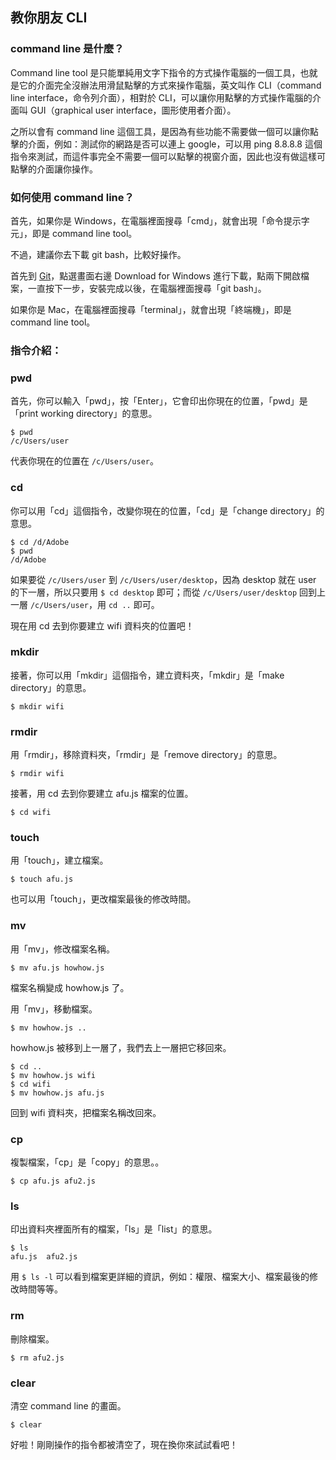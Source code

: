 ## 教你朋友 CLI
### command line 是什麼？
Command line tool 是只能單純用文字下指令的方式操作電腦的一個工具，也就是它的介面完全沒辦法用滑鼠點擊的方式來操作電腦，英文叫作 CLI（command line interface，命令列介面），相對於 CLI，可以讓你用點擊的方式操作電腦的介面叫 GUI（graphical user interface，圖形使用者介面）。

之所以會有 command line 這個工具，是因為有些功能不需要做一個可以讓你點擊的介面，例如：測試你的網路是否可以連上 google，可以用 ping 8.8.8.8 這個指令來測試，而這件事完全不需要一個可以點擊的視窗介面，因此也沒有做這樣可點擊的介面讓你操作。


### 如何使用 command line？
首先，如果你是 Windows，在電腦裡面搜尋「cmd」，就會出現「命令提示字元」，即是 command line tool。

不過，建議你去下載 git bash，比較好操作。

首先到 [Git](https://git-scm.com/)，點選畫面右邊 Download for Windows 進行下載，點兩下開啟檔案，一直按下一步，安裝完成以後，在電腦裡面搜尋「git bash」。

如果你是 Mac，在電腦裡面搜尋「terminal」，就會出現「終端機」，即是 command line tool。

### 指令介紹：

### pwd
首先，你可以輸入「pwd」，按「Enter」，它會印出你現在的位置，「pwd」是「print working directory」的意思。
```
$ pwd
/c/Users/user
```
代表你現在的位置在 `/c/Users/user`。

### cd
你可以用「cd」這個指令，改變你現在的位置，「cd」是「change directory」的意思。
```
$ cd /d/Adobe
$ pwd
/d/Adobe
```

如果要從 `/c/Users/user` 到 `/c/Users/user/desktop`，因為 desktop 就在 user 的下一層，所以只要用 `$ cd desktop` 即可；而從 `/c/Users/user/desktop` 回到上一層 `/c/Users/user`，用 `cd ..` 即可。

現在用 cd 去到你要建立 wifi 資料夾的位置吧！


### mkdir
接著，你可以用「mkdir」這個指令，建立資料夾，「mkdir」是「make directory」的意思。
```
$ mkdir wifi
```

### rmdir
用「rmdir」，移除資料夾，「rmdir」是「remove directory」的意思。
```
$ rmdir wifi
```

接著，用 cd 去到你要建立 afu.js 檔案的位置。
```
$ cd wifi
```

### touch
用「touch」，建立檔案。
```
$ touch afu.js
```
也可以用「touch」，更改檔案最後的修改時間。

### mv
用「mv」，修改檔案名稱。
```
$ mv afu.js howhow.js
```
檔案名稱變成 howhow.js 了。

用「mv」，移動檔案。
```
$ mv howhow.js ..
```
howhow.js 被移到上一層了，我們去上一層把它移回來。
```
$ cd ..
$ mv howhow.js wifi
$ cd wifi
$ mv howhow.js afu.js
```
回到 wifi 資料夾，把檔案名稱改回來。

### cp
複製檔案，「cp」是「copy」的意思。。
```
$ cp afu.js afu2.js
```

### ls
印出資料夾裡面所有的檔案，「ls」是「list」的意思。
```
$ ls
afu.js  afu2.js
```
用 `$ ls -l` 可以看到檔案更詳細的資訊，例如：權限、檔案大小、檔案最後的修改時間等等。

### rm
刪除檔案。
```
$ rm afu2.js
```

### clear
清空 command line 的畫面。
```
$ clear
```

好啦！剛剛操作的指令都被清空了，現在換你來試試看吧！



